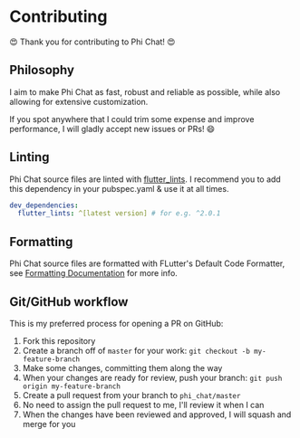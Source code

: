 # Contributing

😍 Thank you for contributing to Phi Chat! 😍

## Philosophy

I aim to make Phi Chat as fast, robust and reliable as possible, while also allowing for extensive customization.

If you spot anywhere that I could trim some expense and improve performance, I will gladly accept new issues or PRs! 😄

## Linting

Phi Chat source files are linted with [flutter_lints](https://pub.dev/packages/flutter_lints). I recommend you to add this dependency in your pubspec.yaml & use it at all times.

```yaml
dev_dependencies:
  flutter_lints: ^[latest version] # for e.g. ^2.0.1
```

## Formatting

Phi Chat source files are formatted with FLutter's Default Code Formatter, see [Formatting Documentation](https://docs.flutter.dev/development/tools/formatting) for more info.

## Git/GitHub workflow

This is my preferred process for opening a PR on GitHub:

1. Fork this repository
2. Create a branch off of `master` for your work: `git checkout -b my-feature-branch`
3. Make some changes, committing them along the way
4. When your changes are ready for review, push your branch: `git push origin my-feature-branch`
5. Create a pull request from your branch to `phi_chat/master`
6. No need to assign the pull request to me, I'll review it when I can
7. When the changes have been reviewed and approved, I will squash and merge for you
